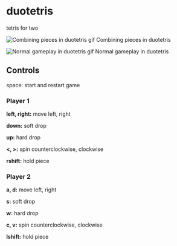 # duotetris
tetris for two

![Combining pieces in duotetris gif](https://github.com/llllimey/duotetris/blob/main/duotetris%20features.gif)
Combining pieces in duotetris

![Normal gameplay in duotetris gif](https://github.com/llllimey/duotetris/blob/main/duotetris%20gameplay.gif)
Normal gameplay in duotetris

## Controls
space: start and restart game

### Player 1
**left, right:**  move left, right

**down:**  soft drop

**up:**  hard drop

**<, >:**  spin counterclockwise, clockwise

**rshift:**  hold piece

### Player 2
**a, d:**  move left, right

**s:**  soft drop

**w:**  hard drop

**c, v:**  spin counterclockwise, clockwise

**lshift:**  hold piece
